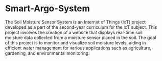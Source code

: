# Smart-Argo-System
The Soil Moisture Sensor System is an Internet of Things (IoT) project developed as a part of the second-year curriculum for the IoT subject. This project involves the creation of a website that displays real-time soil moisture data collected from a moisture sensor placed in the soil. The goal of this project is to monitor and visualize soil moisture levels, aiding in efficient water management for various applications such as agriculture, gardening, and environmental monitoring.
